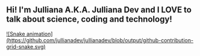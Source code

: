 ## Hi! I'm Julliana A.K.A. Julliana Dev and I LOVE to talk about science, coding and technology!
<div align="center">
  <a href="https://github.com/jullianadev">
</div>
  ![Snake animation](https://github.com/jullianadev/jullianadev/blob/output/github-contribution-grid-snake.svg)
</div>
